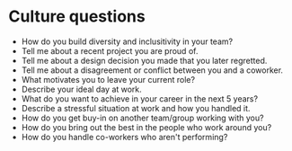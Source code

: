# Culture questions

* How do you build diversity and inclusitivity in your team?
* Tell me about a recent project you are proud of.
* Tell me about a design decision you made that you later regretted.
* Tell me about a disagreement or conflict between you and a coworker.
* What motivates you to leave your current role?
* Describe your ideal day at work.
* What do you want to achieve in your career in the next 5 years?
* Describe a stressful situation at work and how you handled it.
* How do you get buy-in on another team/group working with you?
* How do you bring out the best in the people who work around you?
* How do you handle co-workers who aren't performing?
